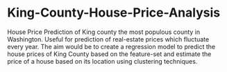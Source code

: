 # King-County-House-Price-Analysis

House Price Prediction of King county the most populous county in Washington.
Useful for prediction of real-estate prices which fluctuate every year. 
The aim would be to create a regression model to predict the house prices of 
King County based on the feature-set and estimate the price of a house based on 
its location using clustering techniques.
